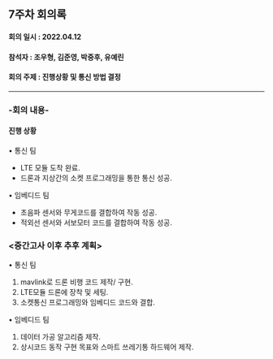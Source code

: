 <h2>7주차 회의록</h2>
<h4>회의 일시 : 2022.04.12</h4>
<h4>참석자 : 조우형, 김준영, 박중후, 유예린</h4>
<h4>회의 주제 : 진행상황 및 통신 방법 결정  </h4>

----------------------------------------------------------
<h3>-회의 내용-</h3>

 <h4>진행 상황</h4> 
  
  • 통신 팀 
  
   - LTE 모듈 도착 완료.
   - 드론과 지상간의 소켓 프로그래밍을 통한 통신 성공.

  • 임베디드 팀
  
   - 초음파 센서와 무게코드를 결합하여 작동 성공.
   - 적외선 센서와 서보모터 코드를 결합하여 작동 성공.


  <h3><중간고사 이후 추후 계획></h3>
  
  • 통신 팀
   1. mavlink로 드론 비행 코드 제작/ 구현.<br>
   2. LTE모듈 드론에 장착 및 세팅.<br>
   3. 소켓통신 프로그래밍와 임베디드 코드와 결합.<br>

  • 임베디드 팀
   1. 데이터 가공 알고리즘 제작.
   2. 상시코드 동작 구현 목표와 스마트 쓰레기통 하드웨어 제작.
 

